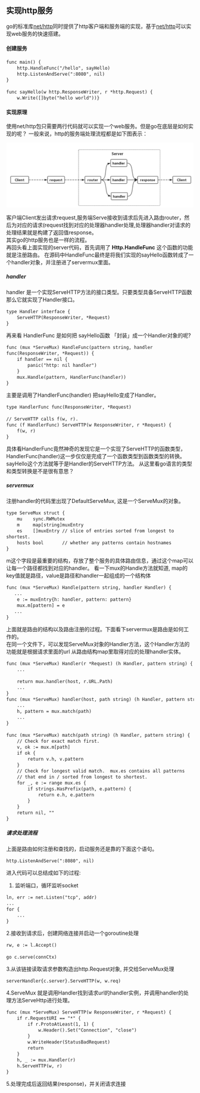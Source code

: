 ## 实现http服务
go的标准库[net/http](https://godoc.org/net/http)同时提供了http客户端和服务端的实现，基于[net/http](https://godoc.org/net/http)可以实现web服务的快速搭建。

#### 创建服务

```
func main() {
    http.HandleFunc("/hello", sayHello)
    http.ListenAndServe(":8080", nil)
}

func sayHello(w http.ResponseWriter, r *http.Request) {
    w.Write([]byte("hello world"))}
```

#### 实现原理
使用net/http包只需要两行代码就可以实现一个web服务。但是go在底层是如何实现的呢？
一般来说，http的服务端处理流程都是如下图表示：

![http请求处理](../assets/images/http.png)

客户端Client发出请求request,服务端Serve接收到请求后先进入路由router，然后为对应的请求(request找到对应的处理器handler处理,处理器handler对请求的处理结果就是构建了返回值response。
<br/>
其实go的http服务也是一样的流程。<br/>
再回头看上面实现的server代码，首先调用了 **Http.HandleFunc**
这个函数的功能就是注册路由。
在源码中HandleFunc最终是将我们实现的sayHello函数转成了一个handler对象，并注册进了servermux里面。

##### handler
handler 是一个实现ServeHTTP方法的接口类型。只要类型具备ServeHTTP函数那么它就实现了Handler接口。

```
type Handler interface {
    ServeHTTP(ResponseWriter, *Request)
}
```

再来看 HandlerFunc 是如何把 sayHello函数 「封装」成一个Handler对象的呢?

```
func (mux *ServeMux) HandleFunc(pattern string, handler func(ResponseWriter, *Request)) {
	if handler == nil {
		panic("http: nil handler")
	}
	mux.Handle(pattern, HandlerFunc(handler))
}
```

主要是调用了HandlerFunc(handler) 把sayHello变成了Handler。

```
type HandlerFunc func(ResponseWriter, *Request)

// ServeHTTP calls f(w, r).
func (f HandlerFunc) ServeHTTP(w ResponseWriter, r *Request) {
	f(w, r)
}
```

具体看HandlerFunc竟然神奇的发现它是一个实现了ServeHTTP的函数类型，HandlerFunc(handler)这一步仅仅是完成了一个函数类型到函数类型的转换。sayHello这个方法就等于是Handler的ServeHTTP方法。
从这里看go语言的类型和类型转换是不是很有意思？

##### servermux
注册handler的代码里出现了DefaultServeMux, 这是一个ServeMux的对象。

```
type ServeMux struct {
	mu    sync.RWMutex
	m     map[string]muxEntry
	es    []muxEntry // slice of entries sorted from longest to shortest.
	hosts bool       // whether any patterns contain hostnames
}
```

m这个字段是最重要的结构，存放了整个服务的具体路由信息，通过这个map可以让每一个路径都找到对应的handler。
看一下mux的Handle方法就知道,  map的key值就是路径，value是路径和handler一起组成的一个结构体

```
func (mux *ServeMux) Handle(pattern string, handler Handler) {
   ...
    e := muxEntry{h: handler, pattern: pattern}
    mux.m[pattern] = e
   ...
}
```

上面就是路由的结构以及路由注册的过程。下面看下servermux是路由是如何工作的。<br/>
在同一个文件下，可以发现ServeMux对象的Handler方法，这个Handler方法的功能就是根据请求里面的url 从路由结构map里取得对应的处理handler实体。

```
func (mux *ServeMux) Handler(r *Request) (h Handler, pattern string) {
    ...
    
    return mux.handler(host, r.URL.Path)
    ...
}
func (mux *ServeMux) handler(host, path string) (h Handler, pattern string) {
    ...
    h, pattern = mux.match(path)
    ...
}

func (mux *ServeMux) match(path string) (h Handler, pattern string) {
    // Check for exact match first.
    v, ok := mux.m[path]
    if ok {
        return v.h, v.pattern
    }
    // Check for longest valid match.  mux.es contains all patterns
    // that end in / sorted from longest to shortest.
    for _, e := range mux.es {
        if strings.HasPrefix(path, e.pattern) {
            return e.h, e.pattern
        }
    }
    return nil, ""
}
```

##### 请求处理流程
上面是路由如何注册和查找的，启动服务还是靠的下面这个语句。

```
http.ListenAndServe(":8080", nil)
```

进入代码可以总结成如下的过程:
1. 监听端口，循环监听socket

```
ln, err := net.Listen("tcp", addr)
...
for {
    ...
}
```

2.接收到请求后，创建网络连接并启动一个goroutine处理

```
rw, e := l.Accept()

go c.serve(connCtx)

```

3.从该链接读取请求参数构造出http.Request对象, 并交给ServeMux处理

```
serverHandler{c.server}.ServeHTTP(w, w.req)
```

4.ServeMux 就是调用Handler找到请求url的handler实例，并调用handler的处理方法ServeHttp进行处理。

```
func (mux *ServeMux) ServeHTTP(w ResponseWriter, r *Request) {
    if r.RequestURI == "*" {
        if r.ProtoAtLeast(1, 1) {
            w.Header().Set("Connection", "close")
        }
        w.WriteHeader(StatusBadRequest)
        return
    }
    h, _ := mux.Handler(r)
    h.ServeHTTP(w, r)
}
```

5.处理完成后返回结果(response)，并关闭请求连接